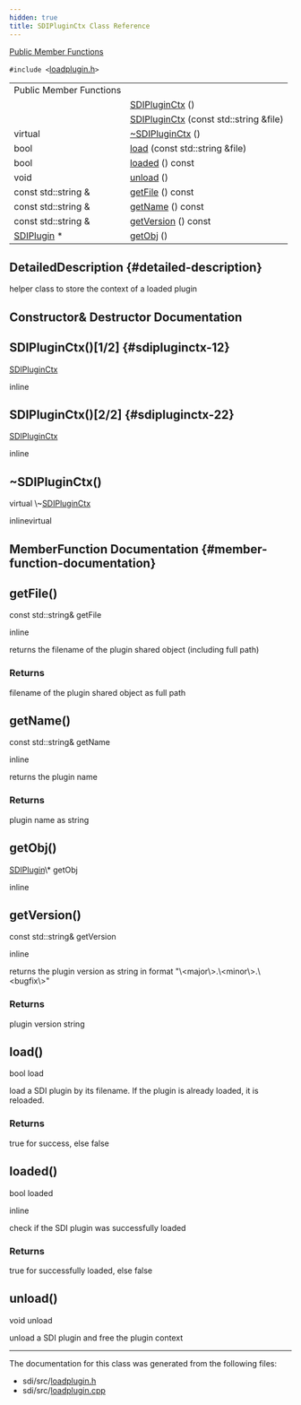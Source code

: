 ```yaml
---
hidden: true
title: SDIPluginCtx Class Reference
---
```


[Public Member Functions](#pub-methods)

`#include <`<a href="loadplugin_8h_source.md">loadplugin.h</a>`>`

|  |  |
|----|----|
| Public Member Functions |  |
|   | [SDIPluginCtx](#a6b533aff0ecca5dc3c995d339419f9a9) () |
|   | [SDIPluginCtx](#a0687be6f4fc47724f06e3889b0af53b2) (const std::string &file) |
| virtual  | [\~SDIPluginCtx](#a99a5459291b3a7467c75d02040f1d895) () |
| bool  | [load](#a9c68305a6794dc960db947d68839b724) (const std::string &file) |
| bool  | [loaded](#a9db6efbd569e694169b5cd566a42a5e3) () const |
| void  | [unload](#a75d84312cb36261792b879ffc61e7e16) () |
| const std::string &  | [getFile](#abc8867830407c255f71aaeca1b2a687a) () const |
| const std::string &  | [getName](#a8802382fe16a9f1966b9565e38a8495a) () const |
| const std::string &  | [getVersion](#a4ed176ddd88ada6e6f0dee0e214e21d6) () const |
| <a href="class_s_d_i_plugin.md">SDIPlugin</a> \*  | [getObj](#a3bf2b55aff33a3b6d03348daccfe1df4) () |

## DetailedDescription {#detailed-description}

helper class to store the context of a loaded plugin

## Constructor& Destructor Documentation

## SDIPluginCtx()\[1/2\] <a href="#a6b533aff0ecca5dc3c995d339419f9a9" id="a6b533aff0ecca5dc3c995d339419f9a9"></a> {#sdipluginctx-12}

<p><a href="class_s_d_i_plugin_ctx.md">SDIPluginCtx</a></p>

inline

## SDIPluginCtx()\[2/2\] <a href="#a0687be6f4fc47724f06e3889b0af53b2" id="a0687be6f4fc47724f06e3889b0af53b2"></a> {#sdipluginctx-22}

<p><a href="class_s_d_i_plugin_ctx.md">SDIPluginCtx</a></p>

inline

## \~SDIPluginCtx() <a href="#a99a5459291b3a7467c75d02040f1d895" id="a99a5459291b3a7467c75d02040f1d895"></a>

<p>virtual \~<a href="class_s_d_i_plugin_ctx.md">SDIPluginCtx</a></p>

inlinevirtual

## MemberFunction Documentation {#member-function-documentation}

## getFile() <a href="#abc8867830407c255f71aaeca1b2a687a" id="abc8867830407c255f71aaeca1b2a687a"></a>

<p>const std::string& getFile</p>

inline

returns the filename of the plugin shared object (including full path)

### Returns

filename of the plugin shared object as full path

## getName() <a href="#a8802382fe16a9f1966b9565e38a8495a" id="a8802382fe16a9f1966b9565e38a8495a"></a>

<p>const std::string& getName</p>

inline

returns the plugin name

### Returns

plugin name as string

## getObj() <a href="#a3bf2b55aff33a3b6d03348daccfe1df4" id="a3bf2b55aff33a3b6d03348daccfe1df4"></a>

<p><a href="class_s_d_i_plugin.md">SDIPlugin</a>\* getObj</p>

inline

## getVersion() <a href="#a4ed176ddd88ada6e6f0dee0e214e21d6" id="a4ed176ddd88ada6e6f0dee0e214e21d6"></a>

<p>const std::string& getVersion</p>

inline

returns the plugin version as string in format \"\\\<major\\\>.\\\<minor\\\>.\\\<bugfix\\\>\"

### Returns

plugin version string

## load() <a href="#a9c68305a6794dc960db947d68839b724" id="a9c68305a6794dc960db947d68839b724"></a>

<p>bool load</p>

load a SDI plugin by its filename. If the plugin is already loaded, it is reloaded.

### Returns

true for success, else false

## loaded() <a href="#a9db6efbd569e694169b5cd566a42a5e3" id="a9db6efbd569e694169b5cd566a42a5e3"></a>

<p>bool loaded</p>

inline

check if the SDI plugin was successfully loaded

### Returns

true for successfully loaded, else false

## unload() <a href="#a75d84312cb36261792b879ffc61e7e16" id="a75d84312cb36261792b879ffc61e7e16"></a>

<p>void unload</p>

unload a SDI plugin and free the plugin context

------------------------------------------------------------------------

The documentation for this class was generated from the following files:

- sdi/src/<a href="loadplugin_8h_source.md">loadplugin.h</a>
- sdi/src/<a href="loadplugin_8cpp.md">loadplugin.cpp</a>
